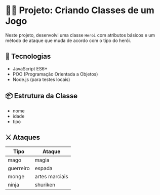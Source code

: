 # 🧙‍♂️ Projeto: Criando Classes de um Jogo

Neste projeto, desenvolvi uma classe `Heroi` com atributos básicos e um método de ataque que muda de acordo com o tipo do herói.

## 🚀 Tecnologias
- JavaScript ES6+
- POO (Programação Orientada a Objetos)
- Node.js (para testes locais)

## 📦 Estrutura da Classe
- nome
- idade
- tipo

## ⚔️ Ataques
| Tipo      | Ataque             |
|-----------|--------------------|
| mago      | magia              |
| guerreiro | espada             |
| monge     | artes marciais     |
| ninja     | shuriken           |

